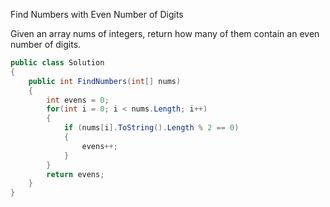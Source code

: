 Find Numbers with Even Number of Digits

Given an array nums of integers, return how many of them contain an even number of digits.

```csharp
public class Solution
{
    public int FindNumbers(int[] nums)
    {
        int evens = 0;
        for(int i = 0; i < nums.Length; i++)
        {
            if (nums[i].ToString().Length % 2 == 0)
            {
                evens++;
            }
        }
        return evens;
    }
}
